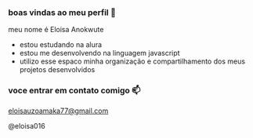 ### boas vindas ao meu perfil 💙

meu nome é Eloisa Anokwute

- estou estudando na alura
- estou me desenvolvendo na linguagem javascript
- utilizo esse espaco minha organização e compartilhamento dos meus projetos desenvolvidos 

### voce entrar em contato comigo 📫

eloisauzoamaka77@gmail.com

@eloisa016
